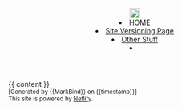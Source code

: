 <head-bottom>
<link rel="stylesheet" href="{{baseUrl}}/stylesheets/main.css">
</head-bottom>
<header sticky>
  <navbar type="dark">
    <a slot="brand" href="{{baseUrl}}/index.html" title="Home" class="navbar-brand">
      <img src="{{baseUrl}}/images/logo-darkbackground.svg" height="20">
    </a>
    <li>
      <a highlight-on="exact" href="{{baseUrl}}/index.html" class="nav-link">HOME</a>
    </li>
    <li>
      <a highlight-on="exact" href="{{baseUrl}}/siteVersioning.html" class="nav-link">Site Versioning Page</a>
    </li>
    <li>
      <a highlight-on="sibling-or-child" href="{{baseUrl}}/otherstuff" class="nav-link">Other Stuff</a>
    </li>
    <li slot="right">
      <form class="navbar-form">
        <searchbar :data="searchData" placeholder="Search" :on-hit="searchCallback" menu-align-right></searchbar>
      </form>
    </li>
  </navbar>

</header>

<div id="flex-body">
  <div id="content-wrapper">
    {{ content }}
  </div>
</div>
    

<footer>
  <div class="text-center">
    <small>[Generated by {{MarkBind}} on {{timestamp}}]</small><br>
    <small>This site is powered by <a href="https://www.netlify.com/">Netlify</a>.</small>
  </div>
</footer>
